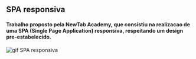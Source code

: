 ## SPA  responsiva

#### Trabalho proposto pela NewTab Academy, que consistiu na realizacao de uma SPA (Single Page Application) responsiva, respeitando um design pre-estabelecido. 

 ![gif SPA responsiva](https://user-images.githubusercontent.com/95757534/155044190-05d2b19c-d517-4e8e-b3e5-b83847468478.gif)


